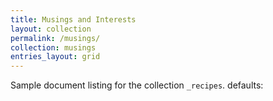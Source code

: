 ```yaml
---
title: Musings and Interests
layout: collection
permalink: /musings/
collection: musings
entries_layout: grid
---
```


Sample document listing for the collection `_recipes`.
defaults:
